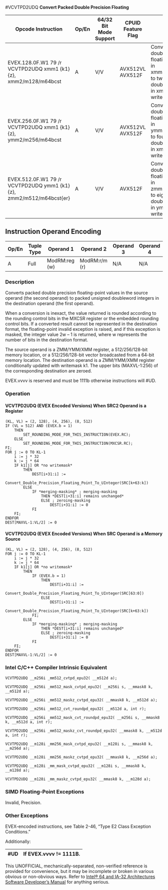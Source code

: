 #VCVTPD2UDQ
**Convert Packed Double Precision Floating**

| Opcode Instruction                                                  | Op/En | 64/32 Bit Mode Support | CPUID Feature Flag | Description                                                                                                                                             |
| ------------------------------------------------------------------- | ----- | ---------------------- | ------------------ | ------------------------------------------------------------------------------------------------------------------------------------------------------- |
| EVEX.128.0F.W1 79 /r VCVTPD2UDQ xmm1 {k1}{z}, xmm2/m128/m64bcst     | A     | V/V                    | AVX512VL AVX512F   | Convert two packed double precision floating-point values in xmm2/m128/m64bcst to two unsigned doubleword integers in xmm1 subject to writemask k1.     |
| EVEX.256.0F.W1 79 /r VCVTPD2UDQ xmm1 {k1}{z}, ymm2/m256/m64bcst     | A     | V/V                    | AVX512VL AVX512F   | Convert four packed double precision floating-point values in ymm2/m256/m64bcst to four unsigned doubleword integers in xmm1 subject to writemask k1.   |
| EVEX.512.0F.W1 79 /r VCVTPD2UDQ ymm1 {k1}{z}, zmm2/m512/m64bcst{er} | A     | V/V                    | AVX512F            | Convert eight packed double precision floating-point values in zmm2/m512/m64bcst to eight unsigned doubleword integers in ymm1 subject to writemask k1. |

## Instruction Operand Encoding

| Op/En | Tuple Type | Operand 1     | Operand 2     | Operand 3 | Operand 4 |
| ----- | ---------- | ------------- | ------------- | --------- | --------- |
| A     | Full       | ModRM:reg (w) | ModRM:r/m (r) | N/A       | N/A       |

### Description

Converts packed double precision floating-point values in the source operand (the second operand) to packed unsigned doubleword integers in the destination operand (the first operand).

When a conversion is inexact, the value returned is rounded according to the rounding control bits in the MXCSR register or the embedded rounding control bits. If a converted result cannot be represented in the destination format, the floating-point invalid exception is raised, and if this exception is masked, the integer value 2w – 1 is returned, where w represents the number of bits in the destination format.

The source operand is a ZMM/YMM/XMM register, a 512/256/128-bit memory location, or a 512/256/128-bit vector broadcasted from a 64-bit memory location. The destination operand is a ZMM/YMM/XMM register conditionally updated with writemask k1. The upper bits (MAXVL-1:256) of the corresponding destination are zeroed.

EVEX.vvvv is reserved and must be 1111b otherwise instructions will #​​​UD.

### Operation

#### VCVTPD2UDQ (EVEX Encoded Versions) When SRC2 Operand is a Register

```
(KL, VL) = (2, 128), (4, 256), (8, 512)
IF (VL = 512) AND (EVEX.b = 1)
    THEN
        SET_ROUNDING_MODE_FOR_THIS_INSTRUCTION(EVEX.RC);
    ELSE
        SET_ROUNDING_MODE_FOR_THIS_INSTRUCTION(MXCSR.RC);
FI;
FOR j := 0 TO KL-1
    i := j * 32
    k := j * 64
    IF k1[j] OR *no writemask*
        THEN
            DEST[i+31:i] :=
            Convert_Double_Precision_Floating_Point_To_UInteger(SRC[k+63:k])
        ELSE
            IF *merging-masking* ; merging-masking
                THEN *DEST[i+31:i] remains unchanged*
                ELSE ; zeroing-masking
                    DEST[i+31:i] := 0
            FI
    FI;
ENDFOR
DEST[MAXVL-1:VL/2] := 0

```

#### VCVTPD2UDQ (EVEX Encoded Versions) When SRC Operand is a Memory Source

```
(KL, VL) = (2, 128), (4, 256), (8, 512)
FOR j := 0 TO KL-1
    i := j * 32
    k := j * 64
    IF k1[j] OR *no writemask*
        THEN
            IF (EVEX.b = 1)
                THEN
                    DEST[i+31:i] :=
            Convert_Double_Precision_Floating_Point_To_UInteger(SRC[63:0])
                ELSE
                    DEST[i+31:i] :=
            Convert_Double_Precision_Floating_Point_To_UInteger(SRC[k+63:k])
            FI;
        ELSE
            IF *merging-masking* ; merging-masking
                THEN *DEST[i+31:i] remains unchanged*
                ELSE ; zeroing-masking
                    DEST[i+31:i] := 0
            FI
    FI;
ENDFOR
DEST[MAXVL-1:VL/2] := 0

```

### Intel C/C++ Compiler Intrinsic Equivalent

```
VCVTPD2UDQ __m256i _mm512_cvtpd_epu32( __m512d a);

```

```
VCVTPD2UDQ __m256i _mm512_mask_cvtpd_epu32( __m256i s, __mmask8 k, __m512d a);

```

```
VCVTPD2UDQ __m256i _mm512_maskz_cvtpd_epu32( __mmask8 k, __m512d a);

```

```
VCVTPD2UDQ __m256i _mm512_cvt_roundpd_epu32( __m512d a, int r);

```

```
VCVTPD2UDQ __m256i _mm512_mask_cvt_roundpd_epu32( __m256i s, __mmask8 k, __m512d a, int r);

```

```
VCVTPD2UDQ __m256i _mm512_maskz_cvt_roundpd_epu32( __mmask8 k, __m512d a, int r);

```

```
VCVTPD2UDQ __m128i _mm256_mask_cvtpd_epu32( __m128i s, __mmask8 k, __m256d a);

```

```
VCVTPD2UDQ __m128i _mm256_maskz_cvtpd_epu32( __mmask8 k, __m256d a);

```

```
VCVTPD2UDQ __m128i _mm_mask_cvtpd_epu32( __m128i s, __mmask8 k, __m128d a);

```

```
VCVTPD2UDQ __m128i _mm_maskz_cvtpd_epu32( __mmask8 k, __m128d a);

```

### SIMD Floating-Point Exceptions

Invalid, Precision.

### Other Exceptions

EVEX-encoded instructions, see Table 2-46, “Type E2 Class Exception Conditions.”

Additionally:

| #​​​UD | If EVEX.vvvv != 1111B. |
| ------ | ---------------------- |

This UNOFFICIAL, mechanically-separated, non-verified reference is provided for convenience, but it may be
incomplete or broken in various obvious or non-obvious
ways. Refer to [Intel® 64 and IA-32 Architectures Software Developer’s Manual](https://software.intel.com/en-us/download/intel-64-and-ia-32-architectures-sdm-combined-volumes-1-2a-2b-2c-2d-3a-3b-3c-3d-and-4) for anything serious.

